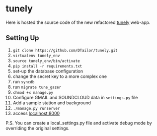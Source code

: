 tunely
======

Here is hosted the source code of the new refactored [tunely](http://tunely.co) web-app. 

Setting Up
-------------

1.   `git clone https://github.com/DTailor/tunely.git`
2.   `virtualenv tunely_env`
3.   `source tunely_env/bin/activate`
4.   `pip install -r requirements.txt`
5.   set-up the database configuration
6.   change the secret key to a more complex one
7.   run `syncdb`
8.   run `migrate tune_gazer`
9.   `chmod +x manage.py`
10.  Configure GMAIL and SOUNDCLOUD data in `settings.py` file  
11.  Add a sample station and background
12.  `./manage.py runserver`
13.  access [localhost:8000](localhost:8000)

P.S. You can create a local_settings.py file and activate debug mode by overriding the original settings.


